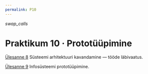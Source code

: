 ```yaml
---
permalink: P10
---
```


<i class="material-icons ikoon brown400">swap_calls</i>

# Praktikum 10 · Prototüüpimine 

[Ülesanne 8](Y8) Süsteemi arhitektuuri kavandamine &mdash; tööde läbivaatus.

[Ülesanne 9](Y9) Infosüsteemi prototüüpimine.

